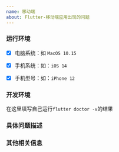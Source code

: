 ```yaml
---
name: 移动端
about: Flutter-移动端应用出现的问题
---
```


### 运行环境 ###
- [x] 电脑系统：如 `MacOS 10.15`
- [x] 手机系统：如：`iOS 14`
- [x] 手机型号：如：`iPhone 12`


### 开发环境 ###
在这里填写自己运行`flutter doctor -v`的结果

### 具体问题描述 ###


### 其他相关信息 ###
